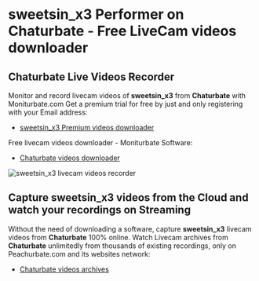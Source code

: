 # sweetsin_x3 Performer on Chaturbate - Free LiveCam videos downloader

## Chaturbate Live Videos Recorder

Monitor and record livecam videos of **sweetsin_x3** from **Chaturbate** with Moniturbate.com
Get a premium trial for free by just and only registering with your Email address:
* [sweetsin_x3 Premium videos downloader](https://moniturbate.com/request-demo-licence-key.html)

Free livecam videos downloader - Moniturbate Software:
* [Chaturbate videos downloader](https://moniturbate.com/moniturbate-download-software.html)

![sweetsin_x3 livecam videos recorder](https://peachurnet.com/templates/moniturbate-software.png)


## Capture sweetsin_x3 videos from the Cloud and watch your recordings on Streaming

Without the need of downloading a software, capture **sweetsin_x3** livecam videos from **Chaturbate** 100% online.
Watch Livecam archives from **Chaturbate** unlimitedly from thousands of existing recordings, only on Peachurbate.com and its websites network:
* [Chaturbate videos archives](https://peachurnet.com/)